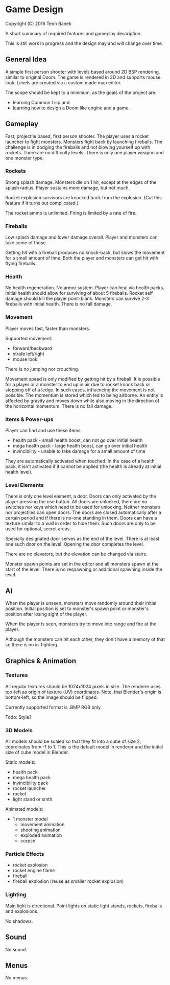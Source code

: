 # Game Design

Copyright (C) 2016 Teon Banek

A short summary of required features and gameplay description.

This is still work in progress and the design may and will change over time.

## General Idea

A simple first person shooter with levels based around 2D BSP rendering,
similar to original Doom. The game is rendered in 3D and supports mouse look.
Levels are created via a custom made map editor.

The scope should be kept to a minimum, as the goals of the project are:

  * learning Common Lisp and
  * learning how to design a Doom like engine and a game.

## Gameplay

Fast, projectile based, first person shooter. The player uses a rocket
launcher to fight monsters. Monsters fight back by launching fireballs. The
challenge is in dodging the fireballs and not blowing yourself up with
rockets. There are no difficulty levels. There is only one player weapon and
one monster type.

### Rockets

Strong splash damage. Monsters die on 1 hit, except at the edges of the splash
radius. Player sustains more damage, but not much.

Rocket explosion survivors are knocked back from the explosion. (Cut this
feature if it turns out complicated.)

The rocket ammo is unlimited. Firing is limited by a rate of fire.

### Fireballs

Low splash damage and lower damage overall. Player and monsters can take some
of those.

Getting hit with a fireball produces no knock-back, but slows the movement for
a small amount of time. Both the player and monsters can get hit with flying
fireballs.

### Health

No health regeneration. No armor system. Player can heal via health packs.
Initial health should allow for surviving of about 5 fireballs. Rocket self
damage should kill the player point-blank. Monsters can survive 2-3 fireballs
with initial health. There is no fall damage.

### Movement

Player moves fast, faster than monsters.

Supported movement:

  * forward/backward
  * strafe left/right
  * mouse look

There is no jumping nor crouching.

Movement speed is only modified by getting hit by a fireball. It is possible
for a player or a monster to end up in air due to rocket knock back or
stepping off of a ledge. In such cases, influencing the movement is not
possible. The momentum is stored which led to being airborne. An entity is
affected by gravity and moves down while also moving in the direction of
the horizontal momentum. There is no fall damage.

### Items & Power-ups

Player can find and use these items:

  * health pack - small health boost, can not go over initial health
  * mega health pack - large health boost, can go over initial health
  * invincibility - unable to take damage for a small amount of time

They are automatically activated when touched. In the case of a health pack,
it isn't activated if it cannot be applied (the health is already at initial
health level).

### Level Elements

There is only one level element, a door. Doors can only activated by the
player pressing the use button. All doors are unlocked, there are no switches
nor keys which need to be used for unlocking. Neither monsters nor projectiles
can open doors. The doors are closed automatically after a certain period and
if there is no-one standing in them. Doors can have a texture similar to a
wall in order to hide them. Such doors are only to be used for optional,
secret areas.

Specially designated door serves as the end of the level. There is at least
one such door on the level. Opening the door completes the level.

There are no elevators, but the elevation can be changed via stairs.

Monster spawn points are set in the editor and all monsters spawn at the start
of the level. There is no respawning or additional spawning inside the level.

## AI

When the player is unseen, monsters move randomly around their initial
position. Initial position is set to monster's spawn point or monster's
position after losing sight of the player.

When the player is seen, monsters try to move into range and fire at the
player.

Although the monsters can hit each other, they don't have a memory of that so
there is no in-fighting.

## Graphics & Animation

### Textures

All regular textures should be 1024x1024 pixels in size. The renderer uses
top-left as origin of texture (UV) coordinates. Note, that Blender's origin is
bottom-left, so the image should be flipped.

Currently supported format is .BMP RGB only.

Todo: Style?

### 3D Models

All models should be scaled so that they fit into a cube of size 2,
coordinates from -1 to 1. This is the default model in renderer and the
initial size of cube model in Blender.

Static models:

  * health pack
  * mega health pack
  * invincibility pack
  * rocket launcher
  * rocket
  * light stand or smth.

Animated models:

  * 1 monster model
    - movement animation
    - shooting animation
    - exploded animation
    - corpse

### Particle Effects

  * rocket explosion
  * rocket engine flame
  * fireball
  * fireball explosion (reuse as smaller rocket explosion)

### Lighting

Main light is directional. Point lights on static light stands, rockets,
fireballs and explosions.

No shadows.

## Sound

No sound.

## Menus

No menus.
